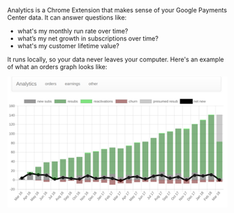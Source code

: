 ---
---

Analytics is a Chrome Extension that makes sense of your Google Payments Center data.
It can answer questions like:

* what's my monthly run rate over time?
* what’s my net growth in subscriptions over time?
* what's my customer lifetime value?

It runs locally, so your data never leaves your computer.
Here's an example of what an orders graph looks like:

![orders graph](images/gpc_orders_screenshot.png)
